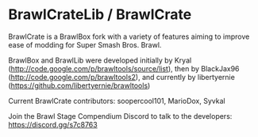 BrawlCrateLib / BrawlCrate
==========

BrawlCrate is a BrawlBox fork with a variety of features aiming to improve ease of modding for Super Smash Bros. Brawl.

BrawlBox and BrawlLib were developed initially by Kryal
(http://code.google.com/p/brawltools/source/list), then by BlackJax96
(http://code.google.com/p/brawltools2), and currently by libertyernie
(https://github.com/libertyernie/brawltools)

Current BrawlCrate contributors: soopercool101, MarioDox, Syvkal

Join the Brawl Stage Compendium Discord to talk to the developers: https://discord.gg/s7c8763
